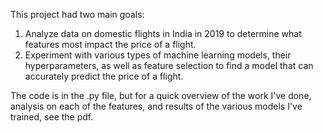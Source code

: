 This project had two main goals: 
1. Analyze data on domestic flights in India in 2019 to determine what features most impact the price of a flight. 
2. Experiment with various types of machine learning models, their hyperparameters, as well as feature selection to find a model that can accurately predict the price of a flight.

The code is in the .py file, but for a quick overview of the work I've done, analysis on each of the features, and results of the various models I've trained, see the pdf.  

